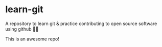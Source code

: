 # learn-git
A repository to learn git &amp; practice contributing to open source software using github 🙌🏼

This is an awesome repo!
